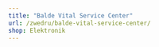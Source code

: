```yaml
---
title: "Balde Vital Service Center"
url: /zwedru/balde-vital-service-center/
shop: Elektronik
---
```

